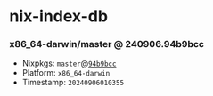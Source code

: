 # nix-index-db
### x86_64-darwin/master @ 240906.94b9bcc
- Nixpkgs: `master`@[`94b9bcc`](https://github.com/NixOS/nixpkgs/commit/94b9bccc4bd30782b6bb13c0f7fbcf7aea5327bc)
- Platform: `x86_64-darwin`
- Timestamp: `20240906010355`
